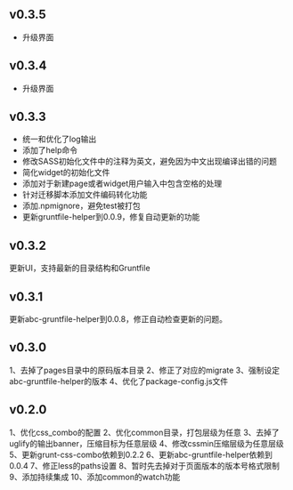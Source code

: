 ## v0.3.5
- 升级界面

## v0.3.4
- 升级界面

## v0.3.3
- 统一和优化了log输出
- 添加了help命令
- 修改SASS初始化文件中的注释为英文，避免因为中文出现编译出错的问题
- 简化widget的初始化文件
- 添加对于新建page或者widget用户输入中包含空格的处理
- 针对迁移脚本添加文件编码转化功能
- 添加.npmignore，避免test被打包
- 更新gruntfile-helper到0.0.9，修复自动更新的功能

## v0.3.2

更新UI，支持最新的目录结构和Gruntfile

## v0.3.1

更新abc-gruntfile-helper到0.0.8，修正自动检查更新的问题。

## v0.3.0

1、去掉了pages目录中的原码版本目录
2、修正了对应的migrate
3、强制设定abc-gruntfile-helper的版本
4、优化了package-config.js文件

## v0.2.0

1、优化css_combo的配置
2、优化common目录，打包层级为任意
3、去掉了uglify的输出banner，压缩目标为任意层级
4、修改cssmin压缩层级为任意层级
5、更新grunt-css-combo依赖到0.2.2
6、更新abc-gruntfile-helper依赖到0.0.4
7、修正less的paths设置
8、暂时先去掉对于页面版本的版本号格式限制
9、添加持续集成
10、添加common的watch功能
